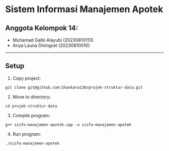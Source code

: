 # Sistem Informasi Manajemen Apotek

## Anggota Kelompok 14:
* Muhamad Galbi Alayubi (20230810113)
* Anya Launa Diningrat (20230810010)
---
## Setup
1. Copy project:
```shell
git clone git@github.com:Shankara130/projek-struktur-data.git
```
2. Move to directory:
```shell
cd projek-struktur-data
```
3. Compile program:
```shell
g++ sisfo-manajemen-apotek.cpp -o sisfo-manajemen-apotek
```
4. Run program:
```shell
./sisfo-manajemen-apotek
```

